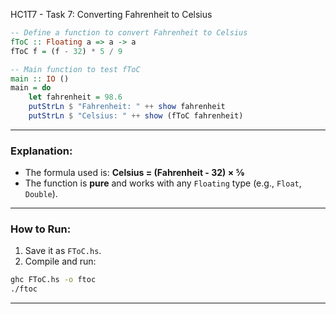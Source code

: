 HC1T7 - Task 7: Converting Fahrenheit to Celsius

```haskell
-- Define a function to convert Fahrenheit to Celsius
fToC :: Floating a => a -> a
fToC f = (f - 32) * 5 / 9

-- Main function to test fToC
main :: IO ()
main = do
    let fahrenheit = 98.6
    putStrLn $ "Fahrenheit: " ++ show fahrenheit
    putStrLn $ "Celsius: " ++ show (fToC fahrenheit)
```

---

### Explanation:

* The formula used is:
  **Celsius = (Fahrenheit - 32) × 5⁄9**
* The function is **pure** and works with any `Floating` type (e.g., `Float`, `Double`).

---

### How to Run:

1. Save it as `FToC.hs`.
2. Compile and run:

```bash
ghc FToC.hs -o ftoc
./ftoc
```

---


